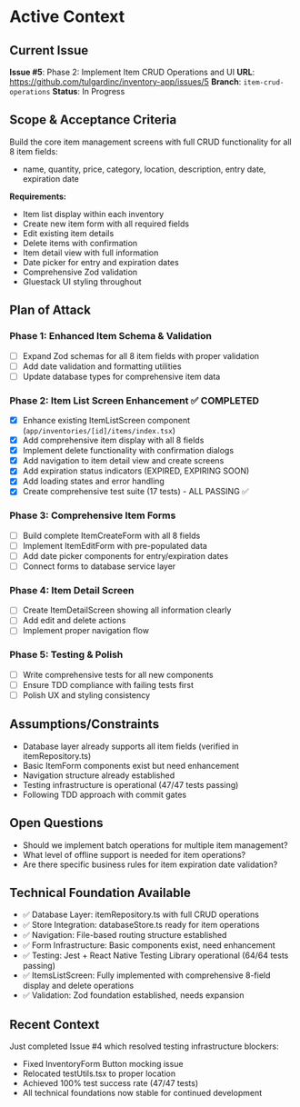 # Active Context

## Current Issue
**Issue #5**: Phase 2: Implement Item CRUD Operations and UI
**URL**: https://github.com/tulgardinc/inventory-app/issues/5
**Branch**: `item-crud-operations`
**Status**: In Progress

## Scope & Acceptance Criteria

Build the core item management screens with full CRUD functionality for all 8 item fields:
- name, quantity, price, category, location, description, entry date, expiration date

**Requirements:**
- Item list display within each inventory
- Create new item form with all required fields
- Edit existing item details
- Delete items with confirmation
- Item detail view with full information
- Date picker for entry and expiration dates
- Comprehensive Zod validation
- Gluestack UI styling throughout

## Plan of Attack

### Phase 1: Enhanced Item Schema & Validation
- [ ] Expand Zod schemas for all 8 item fields with proper validation
- [ ] Add date validation and formatting utilities
- [ ] Update database types for comprehensive item data

### Phase 2: Item List Screen Enhancement ✅ COMPLETED
- [x] Enhance existing ItemListScreen component (`app/inventories/[id]/items/index.tsx`)
- [x] Add comprehensive item display with all 8 fields
- [x] Implement delete functionality with confirmation dialogs
- [x] Add navigation to item detail view and create screens
- [x] Add expiration status indicators (EXPIRED, EXPIRING SOON)
- [x] Add loading states and error handling
- [x] Create comprehensive test suite (17 tests) - ALL PASSING ✅

### Phase 3: Comprehensive Item Forms
- [ ] Build complete ItemCreateForm with all 8 fields
- [ ] Implement ItemEditForm with pre-populated data
- [ ] Add date picker components for entry/expiration dates
- [ ] Connect forms to database service layer

### Phase 4: Item Detail Screen
- [ ] Create ItemDetailScreen showing all information clearly
- [ ] Add edit and delete actions
- [ ] Implement proper navigation flow

### Phase 5: Testing & Polish
- [ ] Write comprehensive tests for all new components
- [ ] Ensure TDD compliance with failing tests first
- [ ] Polish UX and styling consistency

## Assumptions/Constraints

- Database layer already supports all item fields (verified in itemRepository.ts)
- Basic ItemForm components exist but need enhancement
- Navigation structure already established
- Testing infrastructure is operational (47/47 tests passing)
- Following TDD approach with commit gates

## Open Questions

- Should we implement batch operations for multiple item management?
- What level of offline support is needed for item operations?
- Are there specific business rules for item expiration date validation?

## Technical Foundation Available

- ✅ Database Layer: itemRepository.ts with full CRUD operations
- ✅ Store Integration: databaseStore.ts ready for item operations
- ✅ Navigation: File-based routing structure established
- ✅ Form Infrastructure: Basic components exist, need enhancement
- ✅ Testing: Jest + React Native Testing Library operational (64/64 tests passing)
- ✅ ItemsListScreen: Fully implemented with comprehensive 8-field display and delete operations
- ✅ Validation: Zod foundation established, needs expansion

## Recent Context

Just completed Issue #4 which resolved testing infrastructure blockers:
- Fixed InventoryForm Button mocking issue
- Relocated testUtils.tsx to proper location
- Achieved 100% test success rate (47/47 tests)
- All technical foundations now stable for continued development
